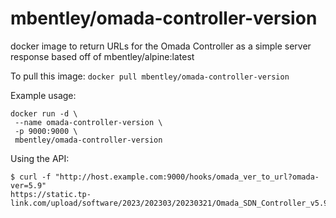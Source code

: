 # mbentley/omada-controller-version

docker image to return URLs for the Omada Controller as a simple server response
based off of mbentley/alpine:latest

To pull this image:
`docker pull mbentley/omada-controller-version`

Example usage:

```
docker run -d \
 --name omada-controller-version \
 -p 9000:9000 \
 mbentley/omada-controller-version
```

Using the API:

```
$ curl -f "http://host.example.com:9000/hooks/omada_ver_to_url?omada-ver=5.9"
https://static.tp-link.com/upload/software/2023/202303/20230321/Omada_SDN_Controller_v5.9.31_Linux_x64.tar.gz
```
